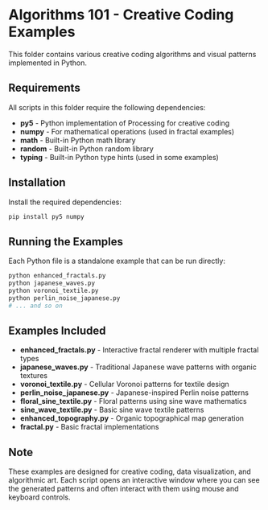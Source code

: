 # Algorithms 101 - Creative Coding Examples

This folder contains various creative coding algorithms and visual patterns implemented in Python.

## Requirements

All scripts in this folder require the following dependencies:

- **py5** - Python implementation of Processing for creative coding
- **numpy** - For mathematical operations (used in fractal examples)
- **math** - Built-in Python math library
- **random** - Built-in Python random library
- **typing** - Built-in Python type hints (used in some examples)

## Installation

Install the required dependencies:

```bash
pip install py5 numpy
```

## Running the Examples

Each Python file is a standalone example that can be run directly:

```bash
python enhanced_fractals.py
python japanese_waves.py
python voronoi_textile.py
python perlin_noise_japanese.py
# ... and so on
```

## Examples Included

- **enhanced_fractals.py** - Interactive fractal renderer with multiple fractal types
- **japanese_waves.py** - Traditional Japanese wave patterns with organic textures
- **voronoi_textile.py** - Cellular Voronoi patterns for textile design
- **perlin_noise_japanese.py** - Japanese-inspired Perlin noise patterns
- **floral_sine_textile.py** - Floral patterns using sine wave mathematics
- **sine_wave_textile.py** - Basic sine wave textile patterns
- **enhanced_topography.py** - Organic topographical map generation
- **fractal.py** - Basic fractal implementations

## Note

These examples are designed for creative coding, data visualization, and algorithmic art. Each script opens an interactive window where you can see the generated patterns and often interact with them using mouse and keyboard controls.